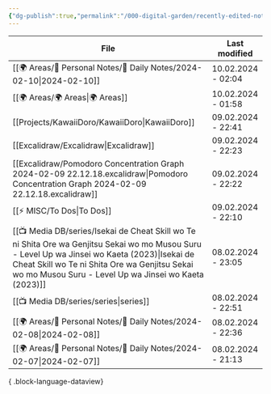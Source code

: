 ```yaml
---
{"dg-publish":true,"permalink":"/000-digital-garden/recently-edited-notes/","dgPassFrontmatter":true,"noteIcon":"3","created":"2023-12-14T09:05:52.599+05:30","updated":"2023-12-14T09:12:44.868+05:30"}
---
```


| File                                                                                                                                                                                                                                                         | Last modified      |
| ------------------------------------------------------------------------------------------------------------------------------------------------------------------------------------------------------------------------------------------------------------ | ------------------ |
| [[🌍 Areas/📧 Personal Notes/📓 Daily Notes/2024-02-10\|2024-02-10]]                                                                                                                                                                                      | 10.02.2024 - 02:04 |
| [[🌍 Areas/🌍 Areas\|🌍 Areas]]                                                                                                                                                                                                                           | 10.02.2024 - 01:58 |
| [[Projects/KawaiiDoro/KawaiiDoro\|KawaiiDoro]]                                                                                                                                                                                                            | 09.02.2024 - 22:41 |
| [[Excalidraw/Excalidraw\|Excalidraw]]                                                                                                                                                                                                                     | 09.02.2024 - 22:23 |
| [[Excalidraw/Pomodoro Concentration Graph 2024-02-09 22.12.18.excalidraw\|Pomodoro Concentration Graph 2024-02-09 22.12.18.excalidraw]]                                                                                                                   | 09.02.2024 - 22:22 |
| [[⚡ MISC/To Dos\|To Dos]]                                                                                                                                                                                                                                 | 09.02.2024 - 22:10 |
| [[📺 Media DB/series/Isekai de Cheat Skill wo Te ni Shita Ore wa Genjitsu Sekai wo mo Musou Suru - Level Up wa Jinsei wo Kaeta (2023)\|Isekai de Cheat Skill wo Te ni Shita Ore wa Genjitsu Sekai wo mo Musou Suru - Level Up wa Jinsei wo Kaeta (2023)]] | 08.02.2024 - 23:05 |
| [[📺 Media DB/series/series\|series]]                                                                                                                                                                                                                     | 08.02.2024 - 22:51 |
| [[🌍 Areas/📧 Personal Notes/📓 Daily Notes/2024-02-08\|2024-02-08]]                                                                                                                                                                                      | 08.02.2024 - 22:36 |
| [[🌍 Areas/📧 Personal Notes/📓 Daily Notes/2024-02-07\|2024-02-07]]                                                                                                                                                                                      | 08.02.2024 - 21:13 |

{ .block-language-dataview}